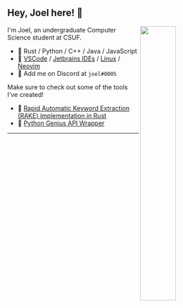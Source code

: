 ## Hey, Joel here! :wave:

<img align="right" width="40%" src="https://github-readme-stats-jjoeldaniel.vercel.app/api/top-langs/?username=jjoeldaniel&exclude_repo=notes&layout=compact&hide=cmake,shell,makefile&langs_count=8&theme=calm&hide_border=true">

I'm Joel, an undergraduate Computer Science student at CSUF.

- 🧰 Rust / Python / C++ / Java / JavaScript
- 📘 [VSCode](https://code.visualstudio.com/) / [Jetbrains IDEs](https://www.jetbrains.com/) / [Linux](https://github.com/torvalds/linux) / [Neovim](https://neovim.io/)
- 💭 Add me on Discord at `joel#0005`

Make sure to check out some of the tools I've created!

- 🔐 [Rapid Automatic Keyword Extraction (RAKE) implementation in Rust](https://crates.io/crates/keyphrases)
- 🎵 [Python Genius API Wrapper](https://pypi.org/project/geniusdotpy/)

---
